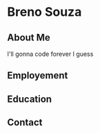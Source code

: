 # Breno Souza

## About Me

I'll gonna code forever I guess

## Employement

## Education

## Contact
